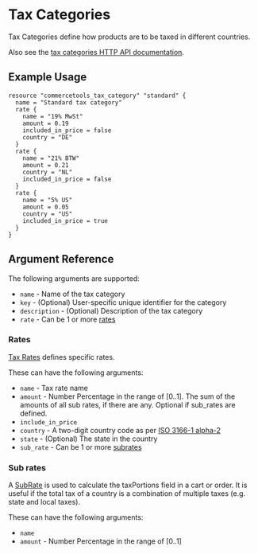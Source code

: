 # Tax Categories

Tax Categories define how products are to be taxed in different countries.

Also see the [tax categories HTTP API documentation][commercetool-tax-categories].

## Example Usage

```hcl
resource "commercetools_tax_category" "standard" {
  name = "Standard tax category"
  rate {
    name = "19% MwSt"
    amount = 0.19
    included_in_price = false
    country = "DE"
  }
  rate {
    name = "21% BTW"
    amount = 0.21
    country = "NL"
    included_in_price = false
  }
  rate {
    name = "5% US"
    amount = 0.05
    country = "US"
    included_in_price = true
  }
}
```

## Argument Reference

The following arguments are supported:

* `name` - Name of the tax category
* `key` - (Optional) User-specific unique identifier for the category
* `description` - (Optional) Description of the tax category
* `rate` - Can be 1 or more [rates](#rates)


### Rates
[Tax Rates][commercetool-rate] defines specific rates.

These can have the following arguments:

* `name` - Tax rate name
* `amount` - Number Percentage in the range of [0..1]. The sum of the amounts of all sub rates, if there are any. Optional if sub_rates are defined.
* `include_in_price`
* `country` - A two-digit country code as per [ISO 3166-1 alpha-2][country-iso]
* `state` - (Optional) The state in the country
* `sub_rate` - Can be 1 or more [subrates](#sub-rates)


### Sub rates
A [SubRate][commercetool-subrate] is used to calculate the taxPortions field in a cart or order. It is useful if the total tax of a country is a combination of multiple taxes (e.g. state and local taxes).

These can have the following arguments:

* `name`
* `amount` - Number Percentage in the range of [0..1]


[commercetool-tax-categories]: https://docs.commercetools.com/http-api-projects-taxCategories.html
[commercetool-rate]: https://docs.commercetools.com/http-api-projects-taxCategories.html#taxrate
[commercetool-subrate]: https://docs.commercetools.com/http-api-projects-taxCategories.html#subrate
[country-iso]: https://en.wikipedia.org/wiki/ISO_3166-1_alpha-2
